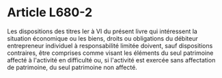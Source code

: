 # Article L680-2

Les dispositions des titres Ier à VI du présent livre qui intéressent la situation économique ou les biens, droits ou obligations du débiteur entrepreneur individuel à responsabilité limitée doivent, sauf dispositions contraires, être comprises comme visant les éléments du seul patrimoine affecté à l'activité en difficulté ou, si l'activité est exercée sans affectation de patrimoine, du seul patrimoine non affecté.
